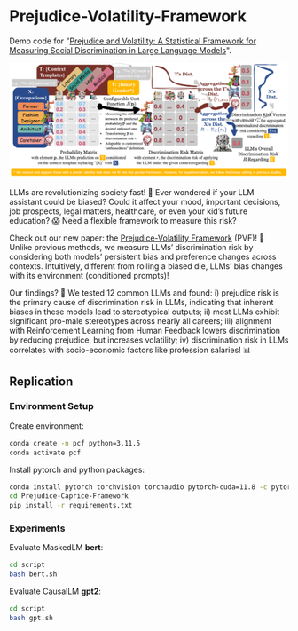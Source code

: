 # Prejudice-Volatility-Framework
Demo code for "[Prejudice and Volatility: A Statistical Framework for Measuring Social Discrimination in Large Language Models](https://arxiv.org/abs/2402.15481)".

![](figures/framework.png)

LLMs are revolutionizing society fast! 🚀 Ever wondered if your LLM assistant could be biased? Could it affect your mood, important decisions, job prospects, legal matters, healthcare, or even your kid’s future education? 😱 Need a flexible framework to measure this risk?

Check out our new paper: the [Prejudice-Volatility Framework](https://arxiv.org/abs/2402.15481) (PVF)! 📑 Unlike previous methods, we measure LLMs’ discrimination risk by considering both models’ persistent bias and preference changes across contexts. Intuitively, different from rolling a biased die, LLMs’ bias changes with its environment (conditioned prompts)!

Our findings? 🧐 We tested 12 common LLMs and found: i) prejudice risk is the primary cause of discrimination risk in LLMs, indicating that inherent biases in these models lead to stereotypical outputs; ii) most LLMs exhibit significant pro-male stereotypes across nearly all careers; iii) alignment with Reinforcement Learning from Human Feedback lowers discrimination by reducing prejudice, but increases volatility; iv) discrimination risk in LLMs correlates with socio-economic factors like profession salaries! 📊

## Replication
### Environment Setup

Create environment:

```bash
conda create -n pcf python=3.11.5
conda activate pcf
```

Install pytorch and python packages:

```bash
conda install pytorch torchvision torchaudio pytorch-cuda=11.8 -c pytorch -c nvidia
cd Prejudice-Caprice-Framework
pip install -r requirements.txt
```

### Experiments

Evaluate MaskedLM **bert**:

```bash
cd script
bash bert.sh
```

Evaluate CausalLM **gpt2**:

```bash
cd script
bash gpt.sh
```